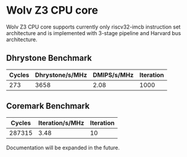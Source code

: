 # Wolv Z3 CPU core #

Wolv Z3 CPU core supports currently only riscv32-imcb instruction set architecture and is implemented with 3-stage pipeline and Harvard bus architecture.

## Dhrystone Benchmark ##
| Cycles | Dhrystone/s/MHz | DMIPS/s/MHz | Iteration |
| ------ | --------------- | ----------- | --------- |
|    273 |            3658 |        2.08 |      1000 |

## Coremark Benchmark ##
| Cycles | Iteration/s/MHz | Iteration |
| ------ | --------------- | --------- |
| 287315 |            3.48 |        10 |

Documentation will be expanded in the future.
